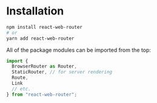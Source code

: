 # Installation

```bash
npm install react-web-router
# or
yarn add react-web-router
```

All of the package modules can be imported from the top:

```js
import {
  BrowserRouter as Router,
  StaticRouter, // for server rendering
  Route,
  Link
  // etc.
} from "react-web-router";
```

